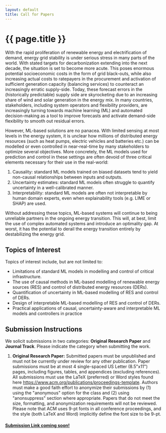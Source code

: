 ```yaml
---
layout: default
title: Call for Papers
---
```


<h1 class="display-5 mb-4">
    {{ page.title }}
</h1>

<p>With the rapid proliferation of renewable energy and electrification of demand, energy grid stability is under serious stress in many parts of the world. With stated targets for decarbonization extending into the next decade, the situation is set to become more acute. This poses enormous potential socioeconomic costs in the form of grid black-outs, while also increasing actual costs to ratepayers in the procurement and activation of sufficient generation capacity (balancing services) to counteract an increasingly erratic supply-side. Today, these forecast errors in the (historically predictable) supply side are skyrocketing due to an increasing share of wind and solar generation in the energy mix. In many countries, stakeholders, including system operators and flexibility providers, are increasingly turning towards machine learning (ML) and automated decision-making as a tool to improve forecasts and activate demand-side flexibility to smooth out residual errors. </p>

<p>However, ML-based solutions are no panacea. With limited sensing at most levels in the energy system, it is unclear how millions of distributed energy resources (such as heat pumps, electric vehicles and batteries etc.) can be modelled or even controlled in near-real-time by many stakeholders to optimize several objectives. More concretely, the ML models used for prediction and control in these settings are often devoid of three critical elements necessary for their use in the real-world: </p>
<ol>
    <li> Causality: standard ML models trained on biased datasets tend to yield non-causal relationships between inputs and outputs.
    <li> Uncertainty estimates: standard ML models often struggle to quantify uncertainty in a well-calibrated manner.
    <li> Interpretability: standard ML models are often not interpretable by human domain experts, even when explainability tools (e.g. LIME or SHAP) are used.
</ol>

<p> Without addressing these topics, ML-based systems will continue to being unreliable partners in the ongoing energy transition. This will, at best, limit the use of complex automated systems and introduce an optimality gap. At worst, it has the potential to derail the energy transition entirely by destabilizing the energy grid. </p>

<h2>Topics of Interest</h2>

<p>Topics of interest include, but are not limited to:</p>
<ul>
<li> Limitations of standard ML models in modelling and control of critical
infrastructure.
<li> The use of causal methods in ML-based modelling of renewable energy
sources (RES) and control of distributed energy resources (DERs).
<li> Quantification of uncertainty in ML-based modelling of RES and control of
DERs.
<li> Design of interpretable ML-based modelling of RES and control of DERs.
<li> Practical applications of causal, uncertainty-aware and interpretable ML
models and controllers in practice
</ul>

<h2>Submission Instructions</h2>
<p>We solicit submissions in two categories: <b>Original Research Paper</b> and <b>Journal Track</b>. Please indicate the category when submitting the work. </p>

<ol>
    <li><b> Original Research Paper:</b> Submitted papers must be unpublished and must not be currently under review for any other publication. Paper submissions must be at most 4 single-spaced US Letter (8.5"x11") pages, including figures, tables, and appendices (excluding references). All submissions must use the LaTeX (preferred) or Word styles found here <a href="https://www.acm.org/publications/proceedings-template">https://www.acm.org/publications/proceedings-template</a>. Authors must make a good faith effort to anonymize their submissions by (1) using the "anonymous" option for the class and (2) using "anonsuppress" section where appropriate. Papers that do not meet the size, formatting, and anonymization requirements will not be reviewed. Please note that ACM uses 9-pt fonts in all conference proceedings, and the style (both LaTeX and Word) implicitly define the font size to be 9-pt.</li>

</ol>

<h4><a href="TODO">Submission Link coming soon!</a><h4>



